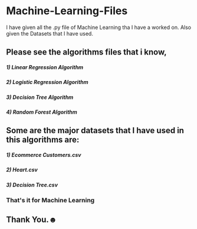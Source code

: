 # Machine-Learning-Files

I have given all the .py file of Machine Learning tha I have a worked on. Also given the Datasets that I have used.

## Please see the algorithms files that i know,
##### 1) Linear Regression Algorithm
##### 2) Logistic Regression Algorithm
##### 3) Decision Tree Algorithm
##### 4) Random Forest Algorithm

## Some are the major datasets that I have used in this algorithms are:
##### 1) Ecommerce Customers.csv
##### 2) Heart.csv
##### 3) Decision Tree.csv

### That's it for Machine Learning
## Thank You.☻
